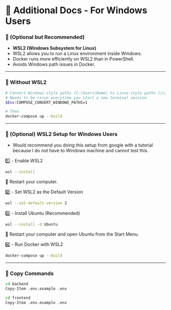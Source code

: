 # 🚀 Additional Docs - For Windows Users

### **🔹 (Optional but Recommended)**
- **WSL2 (Windows Subsystem for Linux)**
- WSL2 allows you to run a Linux environment inside Windows.
- Docker runs more efficiently on WSL2 than in PowerShell.
- Avoids Windows path issues in Docker.

---

### **🔹 Without WSL2**

```bash
# Convert Windows-style paths (C:\Users\Name) to Linux-style paths (/c/Users/Name)
# Needs to be rerun everytime you start a new terminal session
$Env:COMPOSE_CONVERT_WINDOWS_PATHS=1

# Then
docker-compose up --build
```

---

### **🔹 (Optional) WSL2 Setup for Windows Users**
- Would recommend you doing this setup from google with a tutorial because I do not have to Windows machine and cannot test this.

1️⃣ - Enable WSL2
```bash
wsl --install
```
🔄 Restart your computer.

2️⃣ - Set WSL2 as the Default Version
```bash
wsl --set-default-version 2
```

3️⃣ - Install Ubuntu (Recommended)
```bash
wsl --install -d Ubuntu
```
🔄 Restart your computer and open Ubuntu from the Start Menu.

4️⃣ - Run Docker with WSL2
```bash
docker-compose up --build
```

---

### **🔹 Copy Commands**
```bash
cd backend
Copy-Item .env.example .env

cd frontend
Copy-Item .env.example .env
```

